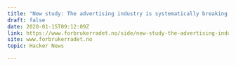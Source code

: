 ```yaml
---
title: "New study: The advertising industry is systematically breaking EU law"
draft: false
date: 2020-01-15T09:12:09Z
link: https://www.forbrukerradet.no/side/new-study-the-advertising-industry-is-systematically-breaking-the-law/?utm_medium=RSS&utm_source=hune
site: www.forbrukerradet.no
topic: Hacker News  

---
```

